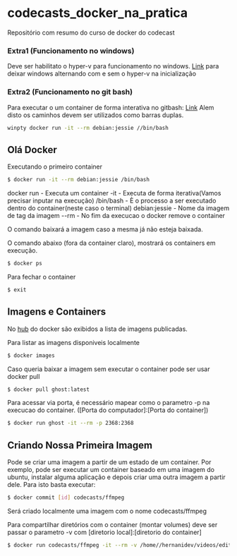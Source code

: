 # codecasts_docker_na_pratica

Repositório com resumo do curso de docker do codecast

### Extra1 (Funcionamento no windows)

Deve ser habilitato o hyper-v para funcionamento no windows.
[Link](https://www.lambda3.com.br/2013/01/fazendo-virtualbox-e-hyper-v-coexistirem-no-windows-8/
) para deixar windows alternando com e sem o hyper-v na inicialização

### Extra2 (Funcionamento no git bash)

Para executar o um container de forma interativa no gitbash: [Link](https://www.lambda3.com.br/2013/01/fazendo-virtualbox-e-hyper-v-coexistirem-no-windows-8/
)
Alem disto os caminhos devem ser utilizados como barras duplas.
```sh
winpty docker run -it --rm debian:jessie //bin/bash
```

## Olá Docker

Executando o primeiro container

```sh
$ docker run -it --rm debian:jessie /bin/bash
```
docker run - Executa um container
-it - Executa de forma iterativa(Vamos precisar inputar na execução)
/bin/bash - È o processo a ser executado dentro do container(neste caso o terminal)
debian:jessie - Nome da imagem de tag da imagem
--rm - No fim da execucao o docker remove o container

O comando baixará a imagem caso a mesma já não esteja baixada.

O comando abaixo (fora da container claro), mostrará os containers em execução.

```sh
$ docker ps
```

Para fechar o container

```sh
$ exit
```

## Imagens e Containers

No [hub](https://hub.docker.com/explore) do docker são exibidos a lista de imagens publicadas.

Para listar as imagens disponiveis localmente
```sh
$ docker images
```

Caso queria baixar a imagem sem executar o container pode ser usar docker pull

```sh
$ docker pull ghost:latest
```

Para acessar via porta, é necessário mapear como o parametro -p na execucao do container. ([Porta do computador]:[Porta do container])

```sh
$ docker run ghost -it --rm -p 2368:2368
```

## Criando Nossa Primeira Imagem

Pode se criar uma imagem a partir de um estado de um container.
Por exemplo, pode ser executar um container baseado em uma imagem do ubuntu, instalar alguma aplicação e depois criar uma outra imagem a partir dele.
Para isto basta executar:

```sh
$ docker commit [id] codecasts/ffmpeg
```
Será criado localmente uma imagem com o nome codecasts/ffmpeg

Para compartilhar diretórios com o container (montar volumes) deve ser passar o parametro -v com [diretorio local]:[diretorio do container]

```sh
$ docker run codecasts/ffmpeg -it --rm -v /home//hernanidev/videos/edited:/videos /bin/bash
```
